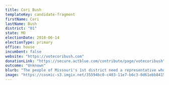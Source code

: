 ```yaml
---
title: Cori Bush
templateKey: candidate-fragment
firstName: Cori
lastName: Bush
district: "01"
state: MO
electionDate: 2018-06-14
electionType: primary
office: house
incumbent: false
website: "https://votecoribush.com"
donationLink: "https://secure.actblue.com/contribute/page/votecoribush"
outcome: "Unknown"
blurb: "The people of Missouri's 1st district need a representative who understands their struggles and will fight for real solutions. Cori Bush is a former teacher, a registered nurse and a pastor. She's a single..."
image: "https://cosmic-s3.imgix.net/35594bc0-c403-11e7-b6c3-0d61ebb8415a-JD_Site_CoriBush_1000x600_102717.jpg"
---
```

